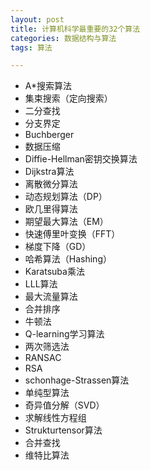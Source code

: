 ```yaml
---
layout: post
title: 计算机科学最重要的32个算法
categories: 数据结构与算法
tags: 算法

---
```


- A*搜索算法
- 集束搜索（定向搜索）
- 二分查找
- 分支界定
- Buchberger
- 数据压缩
- Diffie-Hellman密钥交换算法
- Dijkstra算法
- 离散微分算法
- 动态规划算法（DP）
- 欧几里得算法
- 期望最大算法（EM）
- 快速傅里叶变换（FFT）
- 梯度下降（GD）
- 哈希算法（Hashing）
- Karatsuba乘法
- LLL算法
- 最大流量算法
- 合并排序
- 牛顿法
- Q-learning学习算法
- 两次筛选法
- RANSAC
- RSA
- schonhage-Strassen算法
- 单纯型算法
- 奇异值分解（SVD）
- 求解线性方程组
- Strukturtensor算法
- 合并查找
- 维特比算法